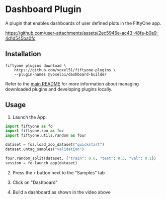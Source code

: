 # Dashboard Plugin

A plugin that enables dashboards of user defined plots in the FiftyOne app.

https://github.com/user-attachments/assets/2ec5946e-ac43-48fa-b0a9-4d1d545ba0fc

## Installation

```shell
fiftyone plugins download \
    https://github.com/voxel51/fiftyone-plugins \
    --plugin-names @voxel51/dashboard-builder
```

Refer to the [main README](https://github.com/voxel51/fiftyone-plugins) for
more information about managing downloaded plugins and developing plugins
locally.

## Usage

1.  Launch the App:

```py
import fiftyone as fo
import fiftyone.zoo as foz
import fiftyone.utils.random as four

dataset = foz.load_zoo_dataset("quickstart")
dataset.untag_samples("validation")

four.random_split(dataset, {"train": 0.6, "test": 0.3, "val": 0.1})
session = fo.launch_app(dataset)
```

2.  Press the `+` button next to the "Samples" tab

3.  Click on "Dashboard"

4.  Build a dashboard as shown in the video above
